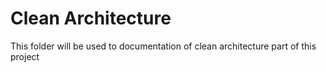 # Clean Architecture 
This folder will be used to documentation of clean architecture part of this project
